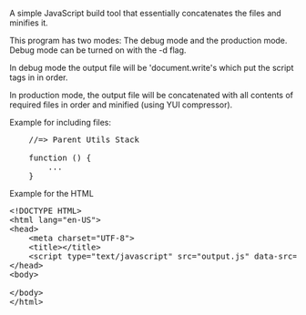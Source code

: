 A simple JavaScript build tool that essentially concatenates the files and minifies it. 

This program has two modes: The debug mode and the production mode. 
Debug mode can be turned on with the -d flag. 

In debug mode the output file will be 'document.write's which put the script tags in in order. 

In production mode, the output file will be concatenated with all contents of required files in order and minified (using YUI compressor). 


Example for including files: 
<pre>
	//=> Parent Utils Stack
	
	function () {
		...
	}
</pre>

Example for the HTML

<pre>
&lt;!DOCTYPE HTML&gt;
&lt;html lang="en-US"&gt;
&lt;head&gt;
	&lt;meta charset="UTF-8"&gt;
	&lt;title&gt;&lt;/title&gt;
	&lt;script type="text/javascript" src="output.js" data-src="entry-point.js"&gt;&lt;/script&gt;
&lt;/head&gt;
&lt;body&gt;
	
&lt;/body&gt;
&lt;/html&gt;
</pre>